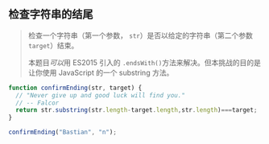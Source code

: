 ## 检查字符串的结尾

> 检查一个字符串（第一个参数， `str`）是否以给定的字符串（第二个参数 `target`）结束。
>
> 本题目*可以*用 ES2015 引入的 `.endsWith()`方法来解决。但本挑战的目的是让你使用 JavaScript 的一个 substring 方法。
>

```js
function confirmEnding(str, target) {
  // "Never give up and good luck will find you."
  // -- Falcor
  return str.substring(str.length-target.length,str.length)===target;
}

confirmEnding("Bastian", "n");
```

